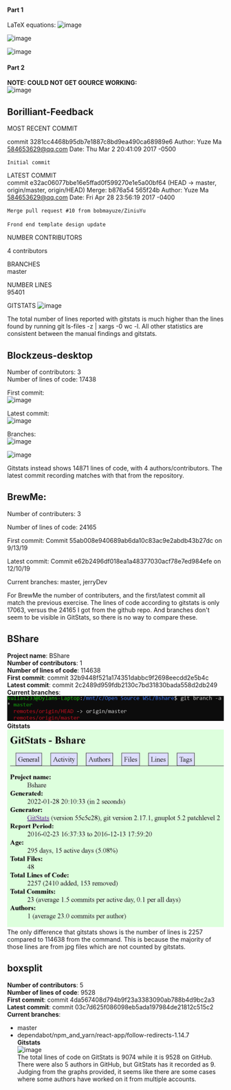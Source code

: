 
#### Part 1

LaTeX equations:
![image](https://user-images.githubusercontent.com/48782723/151906471-80cdd618-bbaa-47eb-80ad-4e593f85df64.png)

![image](https://user-images.githubusercontent.com/48782723/151906430-8ca86dd8-c988-42c3-9db5-f749af9d2497.png)

![image](https://user-images.githubusercontent.com/48782723/151906782-5e559c6d-ff52-405b-b1e1-e286388e6d40.png)

#### Part 2

**NOTE: COULD NOT GET GOURCE WORKING:**<br>
![image](https://user-images.githubusercontent.com/48782723/151603899-dcdd4d71-3667-4bec-ad2c-208747c3eb02.png)


## Borilliant-Feedback
MOST RECENT COMMIT<br>

commit 3281cc4468b95db7e1887c8bd9ea490ca68989e6
Author: Yuze Ma <584653629@qq.com>
Date:   Thu Mar 2 20:41:09 2017 -0500

    Initial commit

LATEST COMMIT<br>
commit e32ac06077bbe16e5ffad0f599270e1e5a00bf64 (HEAD -> master, origin/master, origin/HEAD)
Merge: b876a54 565f24b
Author: Yuze Ma <584653629@qq.com>
Date:   Fri Apr 28 23:56:19 2017 -0400

    Merge pull request #10 from bobmayuze/ZiniuYu

    Frond end template design update

NUMBER CONTRIBUTORS

4 contributors

BRANCHES<br>
master

NUMBER LINES<br>
95401

GITSTATS
![image](https://user-images.githubusercontent.com/48782723/151601680-4e8bfec0-595f-460c-b503-47882b395ed3.png)

The total number of lines reported with gitstats is much higher than the lines found by running git ls-files -z | xargs -0 wc -l. All other statistics are consistent between the manual findings and gitstats.


## Blockzeus-desktop
Number of contributors: 3
<br>
Number of lines of code: 17438

First commit:<br>
![image](https://user-images.githubusercontent.com/60018973/151598504-2c70522b-8b93-4e63-bdcb-1a2fffaac15d.png)

Latest commit:<br>
![image](https://user-images.githubusercontent.com/60018973/151598653-a623cd6a-bc83-4d8c-9902-b1ca7c18093d.png)

Branches:<br>
![image](https://user-images.githubusercontent.com/60018973/151598735-b770752a-280f-4f66-9c41-a3646c31b497.png)

![image](https://user-images.githubusercontent.com/60018973/151603164-b1be4068-4e11-426e-a8c9-bcc3b3cb6d63.png)

Gitstats instead shows 14871 lines of code, with 4 authors/contributors. The latest commit recording matches with that from the repository.


## BrewMe:

Number of contributers: 3

Number of lines of code: 24165

First commit: Commit 55ab008e940689ab6da10c83ac9e2abdb43b27dc on 9/13/19

Latest commit: Commit e62b2496df018ea1a48377030acf78e7ed984efe on 12/10/19

Current branches: master, jerryDev

For BrewMe the number of contributers, and the first/latest commit all match the previous exercise. The lines of code according to gitstats is only 17063, versus the 24165 I got from the github repo. And branches don't seem to be visible in GitStats, so there is no way to compare these.




## BShare
**Project name**: BShare  
**Number of contributors**: 1  
**Number of lines of code**: 114638  
**First commit**: commit 32b9448f521a174351dabbc9f2698eecdd2e5b4c  
**Latest commit**: commit 2c2489d959fdb2130c7bd31830bada558d2db249  
**Current branches**:  
![image](https://raw.githubusercontent.com/Kullas233/oss-repo-template/master/labs/lab-03/images/branches.png)  
**Gitstats**  
![image](https://raw.githubusercontent.com/Kullas233/oss-repo-template/master/labs/lab-03/images/gitstats.png)  
The only difference that gitstats shows is the number of lines is 2257 compared to 114638 from the command. This is because the majority of those lines are from jpg files which are not counted by gitstats.


  
## boxsplit  
**Number of contributors**: 5  
**Number of lines of code**: 9528  
**First commit**: commit 4da567408d794b9f23a3383090ab788b4d9bc2a3  
**Latest commit**: commit 03c7d625f086098eb5ada197984de21812c515c2  
**Current branches**:
* master  
* dependabot/npm_and_yarn/react-app/follow-redirects-1.14.7  
**Gitstats**  
![image](https://user-images.githubusercontent.com/60198697/151603077-41a2c1dd-c44a-423c-98d8-6288467baea5.png)  
The total lines of code on GitStats is 9074 while it is 9528 on GitHub. There were also 5 authors in GitHub, but GitStats has it recorded as 9. Judging from the graphs provided, it seems like there are some cases where some authors have worked on it from multiple accounts.  



